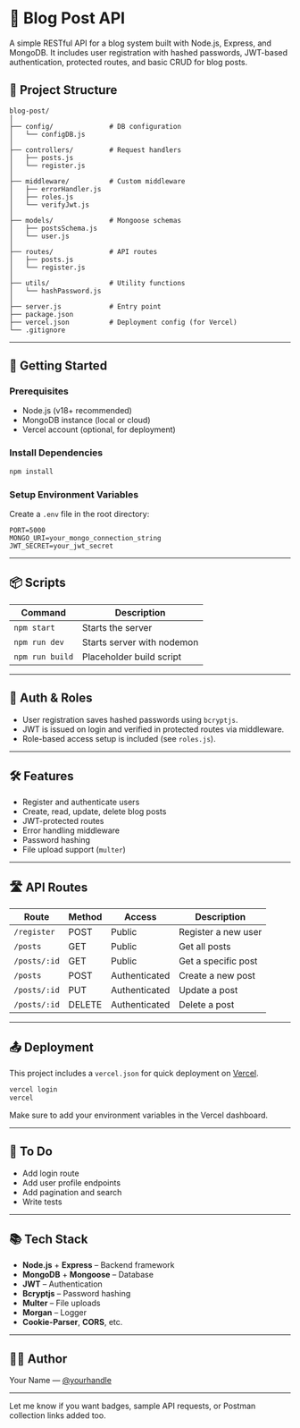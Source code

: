 # 📝 Blog Post API

A simple RESTful API for a blog system built with Node.js, Express, and MongoDB. It includes user registration with hashed passwords, JWT-based authentication, protected routes, and basic CRUD for blog posts.

## 📁 Project Structure

```
blog-post/
│
├── config/              # DB configuration
│   └── configDB.js
│
├── controllers/         # Request handlers
│   ├── posts.js
│   └── register.js
│
├── middleware/          # Custom middleware
│   ├── errorHandler.js
│   ├── roles.js
│   └── verifyJwt.js
│
├── models/              # Mongoose schemas
│   ├── postsSchema.js
│   └── user.js
│
├── routes/              # API routes
│   ├── posts.js
│   └── register.js
│
├── utils/               # Utility functions
│   └── hashPassword.js
│
├── server.js            # Entry point
├── package.json
├── vercel.json          # Deployment config (for Vercel)
└── .gitignore
```

---

## 🚀 Getting Started

### Prerequisites

* Node.js (v18+ recommended)
* MongoDB instance (local or cloud)
* Vercel account (optional, for deployment)

### Install Dependencies

```bash
npm install
```

### Setup Environment Variables

Create a `.env` file in the root directory:

```env
PORT=5000
MONGO_URI=your_mongo_connection_string
JWT_SECRET=your_jwt_secret
```

---

## 📦 Scripts

| Command         | Description                |
| --------------- | -------------------------- |
| `npm start`     | Starts the server          |
| `npm run dev`   | Starts server with nodemon |
| `npm run build` | Placeholder build script   |

---

## 🔐 Auth & Roles

* User registration saves hashed passwords using `bcryptjs`.
* JWT is issued on login and verified in protected routes via middleware.
* Role-based access setup is included (see `roles.js`).

---

## 🛠 Features

* Register and authenticate users
* Create, read, update, delete blog posts
* JWT-protected routes
* Error handling middleware
* Password hashing
* File upload support (`multer`)

---

## 🛣 API Routes

| Route        | Method | Access        | Description         |
| ------------ | ------ | ------------- | ------------------- |
| `/register`  | POST   | Public        | Register a new user |
| `/posts`     | GET    | Public        | Get all posts       |
| `/posts/:id` | GET    | Public        | Get a specific post |
| `/posts`     | POST   | Authenticated | Create a new post   |
| `/posts/:id` | PUT    | Authenticated | Update a post       |
| `/posts/:id` | DELETE | Authenticated | Delete a post       |

---

## 📤 Deployment

This project includes a `vercel.json` for quick deployment on [Vercel](https://vercel.com/).

```bash
vercel login
vercel
```

Make sure to add your environment variables in the Vercel dashboard.

---

## 🧪 To Do

* Add login route
* Add user profile endpoints
* Add pagination and search
* Write tests

---

## 📚 Tech Stack

* **Node.js** + **Express** – Backend framework
* **MongoDB** + **Mongoose** – Database
* **JWT** – Authentication
* **Bcryptjs** – Password hashing
* **Multer** – File uploads
* **Morgan** – Logger
* **Cookie-Parser**, **CORS**, etc.

---

## 🧑‍💻 Author

Your Name — [@yourhandle](https://github.com/yourhandle)

---

Let me know if you want badges, sample API requests, or Postman collection links added too.
